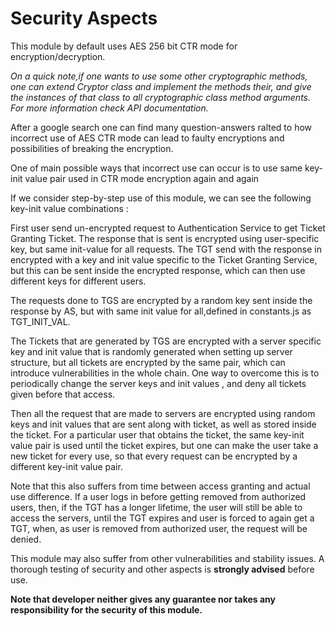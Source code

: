 # Security Aspects

This module by default uses AES 256 bit CTR mode for encryption/decryption.

_On a quick note,if one wants to use some other cryptographic methods, one can extend Cryptor class and implement the methods their, and give the instances of that class to all cryptographic class method arguments.
For more information check API documentation._

After a google search one can find many question-answers ralted to how incorrect use of AES CTR mode can lead to faulty encryptions and possibilities of breaking the encryption.

One of main possible ways that incorrect use can occur is to use same key-init value pair used in CTR mode encryption again and again

If we consider step-by-step use of this module, we can see the following key-init value combinations :

First user send un-encrypted request to Authentication Service to get Ticket Granting Ticket.
The response that is sent is encrypted using user-specific key, but same init-value for all requests.
The TGT send with the response in encrypted with a key and init value specific to the Ticket Granting Service, but this can be sent inside the encrypted response, which can then use different keys for different users.

The requests done to TGS are encrypted by a random key sent inside the response by AS, but with same init value for all,defined in constants.js as TGT_INIT_VAL.

The Tickets that are generated by TGS are encrypted with a server specific key and init value that is randomly generated when setting up server structure, but all tickets are encrypted by the same pair, which can introduce vulnerabilities in the whole chain.
One way to overcome this is to periodically change the server keys and init values , and deny all tickets given before that access.

Then all the request that are made to servers are encrypted using random keys and init values that are sent along with ticket, as well as stored inside the ticket.
For a particular user that obtains the ticket, the same key-init value pair is used until the ticket expires, but one can make the user take a new ticket for every use, so that every request can be encrypted by a different key-init value pair.

Note that this also suffers from time between access granting and actual use difference.
If a user logs in before getting removed from authorized users, then, if the TGT has a longer lifetime, the user will still be able to access the servers, until the TGT expires and user is forced to again get a TGT, when, as user is removed from authorized user, the request will be denied.

This module may also suffer from other vulnerabilities and stability issues.
A thorough testing of security and other aspects is <strong>strongly advised</strong> before use.

<strong>Note that developer neither gives any guarantee nor takes any responsibility for the security of this module.</strong>
